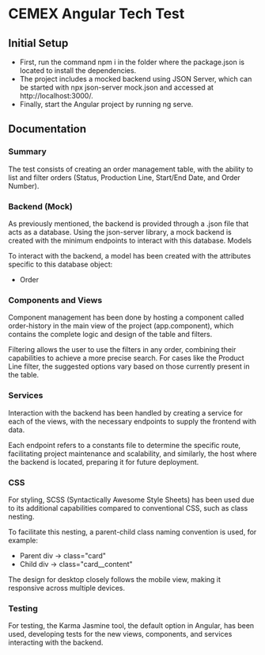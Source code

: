 # CEMEX Angular Tech Test
## Initial Setup
- First, run the command npm i in the folder where the package.json is located to install the dependencies.
- The project includes a mocked backend using JSON Server, which can be started with npx json-server mock.json and accessed at http://localhost:3000/.
- Finally, start the Angular project by running ng serve.

## Documentation
### Summary

The test consists of creating an order management table, with the ability to list and filter orders (Status, Production Line, Start/End Date, and Order Number).
### Backend (Mock)

As previously mentioned, the backend is provided through a .json file that acts as a database. Using the json-server library, a mock backend is created with the minimum endpoints to interact with this database.
Models

To interact with the backend, a model has been created with the attributes specific to this database object:

- Order

### Components and Views

Component management has been done by hosting a component called order-history in the main view of the project (app.component), which contains the complete logic and design of the table and filters.

Filtering allows the user to use the filters in any order, combining their capabilities to achieve a more precise search. For cases like the Product Line filter, the suggested options vary based on those currently present in the table.
### Services

Interaction with the backend has been handled by creating a service for each of the views, with the necessary endpoints to supply the frontend with data.

Each endpoint refers to a constants file to determine the specific route, facilitating project maintenance and scalability, and similarly, the host where the backend is located, preparing it for future deployment.

### CSS

For styling, SCSS (Syntactically Awesome Style Sheets) has been used due to its additional capabilities compared to conventional CSS, such as class nesting.

To facilitate this nesting, a parent-child class naming convention is used, for example:

- Parent div -> class="card"
- Child div -> class="card__content"

The design for desktop closely follows the mobile view, making it responsive across multiple devices.
### Testing

For testing, the Karma Jasmine tool, the default option in Angular, has been used, developing tests for the new views, components, and services interacting with the backend.
